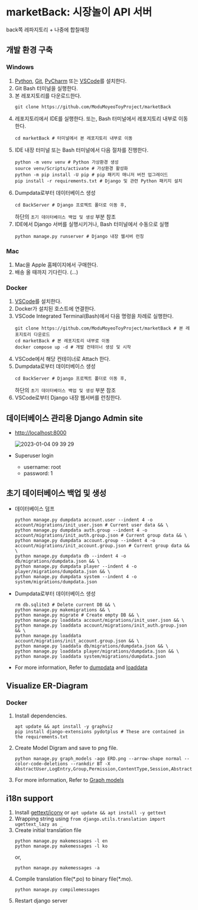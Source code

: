 # marketBack: 시장놀이 API 서버

back쪽 레파지토리 + 나중에 합칠예정


## 개발 환경 구축


### Windows

1. [Python](https://www.python.org/), [Git](https://git-scm.com/), [PyCharm](https://www.jetbrains.com/ko-kr/pycharm/) 또는 [VSCode](https://code.visualstudio.com/)를 설치한다.
1. Git Bash 터미널을 실행한다.
1. 본 레포지토리를 다운로드한다.
    ```
    git clone https://github.com/ModuMoyeoToyProject/marketBack
    ```
1. 레포지토리에서 IDE를 실행한다. 또는, Bash 터미널에서 레포지토리 내부로 이동한다.
    ```
    cd marketBack # 터미널에서 본 레포지토리 내부로 이동
    ```
1.  IDE 내장 터미널 또는 Bash 터미널에서 다음 절차를 진행한다.
    ```
    python -m venv venv # Python 가상환경 생성
    source venv/Scripts/activate # 가상환경 활성화
    python -m pip install -U pip # pip 패키지 매니저 버전 업그레이드
    pip install -r requirements.txt # Django 및 관련 Python 패키지 설치
    ```
1. Dumpdata로부터 데이터베이스 생성
    ```
    cd BackServer # Django 프로젝트 폴더로 이동 후,
    ```
    하단의 `초기 데이터베이스 백업 및 생성` 부분 참조
1. IDE에서 Django 서버를 실행시키거나, Bash 터미널에서 수동으로 실행
    ```
    python manage.py runserver # Django 내장 웹서버 런칭
    ```

### Mac

1. Mac을 Apple 홈페이지에서 구매한다.
1. 배송 올 때까지 기다린다. (...)


### Docker

1. [VSCode](https://code.visualstudio.com/)를 설치한다.
1. Docker가 설치된 호스트에 연결한다.
1. VSCode Integrated Terminal(Bash)에서 다음 명령을 차례로 실행한다.
    ```
    git clone https://github.com/ModuMoyeoToyProject/marketBack # 본 레포지토리 다운로드
    cd marketBack # 본 레포지토리 내부로 이동
    docker compose up -d # 개발 컨테이너 생성 및 시작
    ```
1. VSCode에서 해당 컨테이너로 Attach 한다.
1. Dumpdata로부터 데이터베이스 생성
    ```
    cd BackServer # Django 프로젝트 폴더로 이동 후,
    ```
    하단의 `초기 데이터베이스 백업 및 생성` 부분 참조
1. VSCode로부터 Django 내장 웹서버를 런칭한다.

## 데이터베이스 관리용 Django Admin site

* [http://localhost:8000](http://localhost:8000)

    ![2023-01-04 09 39 29](https://user-images.githubusercontent.com/28856527/210464121-24d336f5-26ad-4698-999b-ae880740e061.png)

* Superuser login
    * username: root
    * password: 1


## 초기 데이터베이스 백업 및 생성

* 데이터베이스 덤프
    ```
    python manage.py dumpdata account.user --indent 4 -o account/migrations/init_user.json # Current user data && \
    python manage.py dumpdata auth.group --indent 4 -o account/migrations/init_auth.group.json # Current group data && \
    python manage.py dumpdata account.group --indent 4 -o account/migrations/init_account.group.json # Current group data && \
    python manage.py dumpdata db --indent 4 -o db/migrations/dumpdata.json && \
    python manage.py dumpdata player --indent 4 -o player/migrations/dumpdata.json && \
    python manage.py dumpdata system --indent 4 -o system/migrations/dumpdata.json
    ```
* Dumpdata로부터 데이터베이스 생성
    ```
    rm db.sqlite3 # Delete current DB && \
    python manage.py makemigrations && \
    python manage.py migrate # Create empty DB && \
    python manage.py loaddata account/migrations/init_user.json && \
    python manage.py loaddata account/migrations/init_auth.group.json && \
    python manage.py loaddata account/migrations/init_account.group.json && \
    python manage.py loaddata db/migrations/dumpdata.json && \
    python manage.py loaddata player/migrations/dumpdata.json && \
    python manage.py loaddata system/migrations/dumpdata.json
    ```
* For more information, Refer to [dumpdata](https://docs.djangoproject.com/en/4.1/ref/django-admin/#dumpdata) and [loaddata](https://docs.djangoproject.com/en/4.1/ref/django-admin/#loaddata)


## Visualize ER-Diagram

### Docker

1. Install dependencies.
    ```
    apt update && apt install -y graphviz
    pip install django-extensions pydotplus # These are contained in the requirements.txt
    ```
1. Create Model Digram and save to png file.
    ```
    python manage.py graph_models -ago ERD.png --arrow-shape normal --color-code-deletions --rankdir BT -X AbstractUser,LogEntry,Group,Permission,ContentType,Session,AbstractBaseUser,PermissionsMixin,AbstractBaseSession
    ```
1. For more information, Refer to [Graph models](https://django-extensions.readthedocs.io/en/latest/graph_models.html#example-usage)


## i18n support

1. Install [gettext/iconv](https://mlocati.github.io/articles/gettext-iconv-windows.html) or `apt update && apt install -y gettext`
1. Wrapping string using `from django.utils.translation import ugettext_lazy as _`
1. Create initial translation file
    ```
    python manage.py makemessages -l en
    python manage.py makemessages -l ko
    ```
    or,
    ```
    python manage.py makemessages -a
    ```
1. Compile translation file(\*.po) to binary file(\*.mo).
    ```
    python manage.py compilemessages
    ```
1. Restart django server
